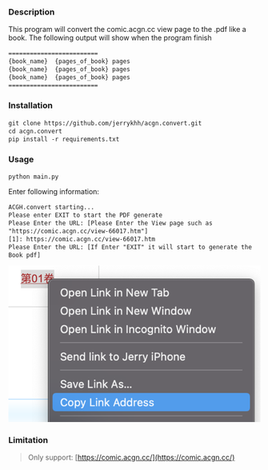 ### Description
This program will convert the comic.acgn.cc view page to the .pdf like a book.
The following output will show when the program finish
```
=========================
{book_name}  {pages_of_book} pages
{book_name}  {pages_of_book} pages
{book_name}  {pages_of_book} pages
=========================
```

### Installation
```
git clone https://github.com/jerrykhh/acgn.convert.git
cd acgn.convert
pip install -r requirements.txt
```

### Usage 
```
python main.py
```
Enter following information:
```
ACGH.convert starting...
Please enter EXIT to start the PDF generate
Please Enter the URL: [Please Enter the View page such as "https://comic.acgn.cc/view-66017.htm"]
[1]: https://comic.acgn.cc/view-66017.htm
Please Enter the URL: [If Enter "EXIT" it will start to generate the Book pdf]
```
<img src="./example/URL.png" />

### Limitation
> Only support: [https://comic.acgn.cc/](https://comic.acgn.cc/)
